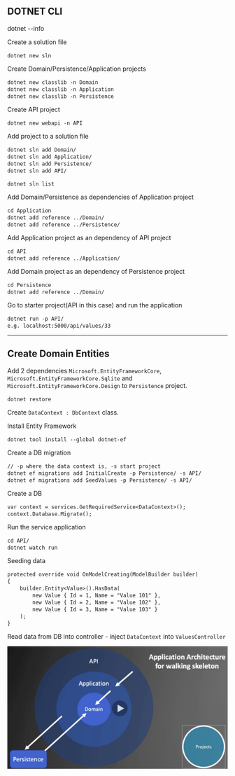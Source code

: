 ## DOTNET CLI

dotnet --info

Create a solution file

```
dotnet new sln
```

Create Domain/Persistence/Application projects

```
dotnet new classlib -n Domain
dotnet new classlib -n Application
dotnet new classlib -n Persistence
```

Create API project

```
dotnet new webapi -n API
```

Add project to a solution file

```
dotnet sln add Domain/
dotnet sln add Application/
dotnet sln add Persistence/
dotnet sln add API/
```

```
dotnet sln list
```

Add Domain/Persistence as dependencies of Application project

```
cd Application
dotnet add reference ../Domain/
dotnet add reference ../Persistence/
```

Add Application project as an dependency of API project

```
cd API
dotnet add reference ../Application/
```

Add Domain project as an dependency of Persistence project

```
cd Persistence
dotnet add reference ../Domain/
```

Go to starter project(API in this case) and run the application

```
dotnet run -p API/
e.g. localhost:5000/api/values/33
```

---

## Create Domain Entities

Add 2 dependencies `Microsoft.EntityFrameworkCore`, `Microsoft.EntityFrameworkCore.Sqlite` and `Microsoft.EntityFrameworkCore.Design` to `Persistence` project.

```
dotnet restore
```

Create `DataContext : DbContext` class.

Install Entity Framework

```
dotnet tool install --global dotnet-ef
```

Create a DB migration

```
// -p where the data context is, -s start project
dotnet ef migrations add InitialCreate -p Persistence/ -s API/
dotnet ef migrations add SeedValues -p Persistence/ -s API/
```

Create a DB

```
var context = services.GetRequiredService<DataContext>();
context.Database.Migrate();
```

Run the service application

```
cd API/
dotnet watch run
```

Seeding data

```
protected override void OnModelCreating(ModelBuilder builder)
{
    builder.Entity<Value>().HasData(
        new Value { Id = 1, Name = "Value 101" },
        new Value { Id = 2, Name = "Value 102" },
        new Value { Id = 3, Name = "Value 103" }
    );
}
```

Read data from DB into controller - inject `DataContext` into `ValuesController`

![](src/application_architecture.png)
